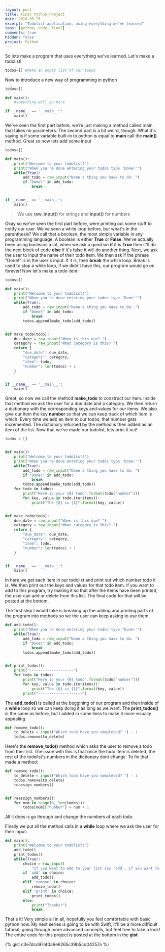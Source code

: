```yaml
---
layout: post
title: Final Python Project
date: 2016-05-15
excerpt: "Todolist application, using everything we've learned"
tags: [python, code, final]
comments: true
hidden: false
project: Python
---
```


So lets make a program that uses everything we've learned. Let's make a todolist!

~~~ python
todos=[] #Make an empty list of our todos
~~~
Now to introduce a new way of programming in python

~~~ python
todos=[]

def main():
    #something will go here

if __name__ == '__main__':
    main()
~~~

We've seen the first part before, we're just making a method called main that takes no parameters. The second part is a bit weird, though. What it's saying is if some variable built-in to python is equal to **__main__** call the **main()** method. Great so now lets add some input

~~~ python
todos=[]

def main():
    print("Welcome to your todolist!")
    print("When you're done entering your todos type 'Done!'")
    while(True):
        add_todo = raw_input("Name a thing you have to do: ")
        if "Done!" in add_todo:
            break


if __name__ == '__main__':
    main()
~~~

> We use **raw_input()** for strings and **input()** for numbers

Okay so we've seen the first part before, were printing out some stuff to notify our user. We've seen a while loop before, but what's in the parenthesis? We call that a boolean, the most simple variable in any programming language. A boolean is either **True** or **False**. We've actually been using booleans a lot, when we ask a question **if** it is **True** then it'll do the next block of code **else** if it's false it will do another thing. Next, we ask the user to input the name of their todo item. We then ask if the phrase "Done!" is in the user's input. If it is, then **break** the while loop. Break is used to stop a while loop, if we didn't have this, our program would go on forever! Now let's make a todo item:

~~~ python
todos=[]

def main():
    print("Welcome to your todolist!")
    print("When you're done entering your todos type 'Done!'")
    while(True):
        add_todo = raw_input("Name a thing you have to do: ")
        if "Done!" in add_todo:
            break
        todos.append(make_todo(add_todo))


def make_todo(todo):
    due_date = raw_input("When is this due? ")
    category = raw_input("What category is this? ")
    return {
        "due_date": due_date,
        "category": category,
        "item": todo,
        "number": len(todos) + 1
    }


if __name__ == '__main__':
    main()
~~~


Great, so now we call the method **make_todo** to construct our item. Inside that method we ask the user for a due date and a category. We then return a dictionary with the corresponding keys and values for our items. We also give our item the key **number** so that we can keep track of which item is which. Every time we add an item to our todos, that number gets incremented. The dictionary returned by the method is then added as an item of the list. Now that we've made our todolist, lets print it out!


~~~ python
todos = []


def main():
    print("Welcome to your todolist!")
    print("When you're done entering your todos type 'Done!'")
    while(True):
        add_todo = raw_input("Name a thing you have to do: ")
        if "Done!" in add_todo:
            break
        todos.append(make_todo(add_todo))
    for todo in todos:
        print("Here is your {0} todo".format(todo["number"]))
        for key, value in todo.iteritems():
            print("The {0} is {1}".format(key, value))


def make_todo(todo):
    due_date = raw_input("When is this due? ")
    category = raw_input("What category is this? ")
    return {
        "due_date": due_date,
        "category": category,
        "item": todo,
        "number": len(todos) + 1
    }


if __name__ == '__main__':
    main()
~~~
In here we get each item in our todolist and print out which number todo it is. We then print out the keys and values for that todo item. If you want to add to this program, try making it so that after the items have been printed, the user can add or delete from this list. The final code for that will be posted at the bottom. 

The first step I would take is breaking up the adding and printing parts of the program into methods so we the user can keep asking to use them. 

~~~ python
def add_todo():
    print("When you're done entering your todos type 'Done!'")
    while(True):
        add_todo = raw_input("Name a thing you have to do: ")
        if "Done!" in add_todo:
            break
        todos.append(make_todo(add_todo))


def print_todos():
    print("--------------------")
    for todo in todos:
        print("Here is your {0} todo".format(todo["number"]))
        for key, value in todo.iteritems():
            print("The {0} is {1}".format(key, value))
        print("--------------------")
~~~

The **add_todo()** is called at the beggining of our program and then inside of a **while** loop so we can keep doing it as long as we want. The **print_todos()** is the same as before, but I added in some lines to make it more visually appealing. 

~~~ python
def remove_todo():
    to_delete = input("Which todo have you completed? ") - 1
    todos.remove(to_delete)
~~~

Here's the **remove_todo()** method which asks the user to remove a todo from their list. The issue with this is that once the todo item is deleted, the rest of the todolist's numbers in the dictionary dont change. To fix that i made a method: 

~~~ python
def remove_todo():
    to_delete = input("Which todo have you completed? ") - 1
    todos.remove(to_delete)
    reassign_numbers()


def reassign_numbers():
    for num in range(0, len(todos)):
        todos[num]["number"] = num + 1
~~~

All it does is go through and change the numbers of each todo.

Finally we put all the method calls in a **while** loop where we ask the user for their input:

~~~ python
def main():
    print("Welcome to your todolist!")
    add_todo()
    print_todos()
    while(True):
        choice = raw_input(
            "If you want to add to your list say 'add', if you want to remove things say 'remove', if you want to see your todos say 'print', say anything else to exit ")
        if 'add' in choice:
            add_todo()
        elif 'remove' in choice:
            remove_todo()
        elif 'print' in choice:
            print_todos()
        else:
            print("Thanks!")
            break
~~~

That's it! Very simple all in all, hopefully you feel comfortable with basic python now. My next series is going to be with Swift, it'll be a more difficult tutorial, going through more advanced concepts, but feel free to take a look! The entire code for this project is posted at the bottom in the **gist**

{% gist c3e7dcd97af0a9e6265c39b5cd04257a %}

